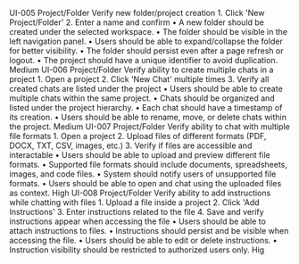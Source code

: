 UI-005	Project/Folder	Verify new folder/project creation	1. Click 'New Project/Folder' 2. Enter a name and confirm	• A new folder should be created under the selected workspace. • The folder should be visible in the left navigation panel. • Users should be able to expand/collapse the folder for better visibility. • The folder should persist even after a page refresh or logout. • The project should have a unique identifier to avoid duplication.	Medium
UI-006	Project/Folder	Verify ability to create multiple chats in a project	1. Open a project 2. Click 'New Chat' multiple times 3. Verify all created chats are listed under the project	• Users should be able to create multiple chats within the same project. • Chats should be organized and listed under the project hierarchy. • Each chat should have a timestamp of its creation. • Users should be able to rename, move, or delete chats within the project.	Medium
UI-007	Project/Folder	Verify ability to chat with multiple file formats	1. Open a project 2. Upload files of different formats (PDF, DOCX, TXT, CSV, images, etc.) 3. Verify if files are accessible and interactable	• Users should be able to upload and preview different file formats. • Supported file formats should include documents, spreadsheets, images, and code files. • System should notify users of unsupported file formats. • Users should be able to open and chat using the uploaded files as context.	High
UI-008	Project/Folder	Verify ability to add instructions while chatting with files	1. Upload a file inside a project 2. Click 'Add Instructions' 3. Enter instructions related to the file 4. Save and verify instructions appear when accessing the file	• Users should be able to attach instructions to files. • Instructions should persist and be visible when accessing the file. • Users should be able to edit or delete instructions. • Instruction visibility should be restricted to authorized users only.	Hig
